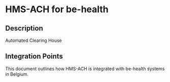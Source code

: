 # HMS-ACH for be-health

## Description

Automated Clearing House

## Integration Points

This document outlines how HMS-ACH is integrated with be-health systems in Belgium.

